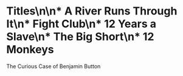 # Titles\n\n* A River Runs Through It\n* Fight Club\n* 12 Years a Slave\n* The Big Short\n* 12 Monkeys
The Curious Case of Benjamin Button
